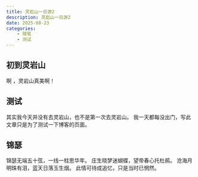 ```yaml
---
title: 灵岩山一日游2
description: 灵岩山一日游2
date: 2025-08-23
categories:
    - 随笔
    - 测试
---
```


## 初到灵岩山
啊 ，灵岩山真美啊！

## 测试
其实我今天并没有去灵岩山，也不是第一次去灵岩山。
我一天都每没出门，写此文章只是为了测试一下博客的页面。
## 锦瑟
锦瑟无端五十弦，一线一柱思华年。
庄生晓梦迷蝴蝶，望帝春心托杜鹃。
沧海月明珠有泪，蓝天日落玉生烟。
此情可待成追忆，只是当时已惘然。
